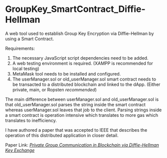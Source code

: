 # GroupKey_SmartContract_Diffie-Hellman
A web tool used to establish Group Key Encryption via Diffie-Hellman by using a Smart Contract.

Requirements:
1. The necessary JavaScript script dependencies need to be added.
2. A web testing environment is required. (XAMPP is recommended for local testing)
3. MetaMask tool needs to be installed and configured.
4. The userManager.sol or old_userManager.sol smart contract needs to be transacted to a distributed blockchain and linked to the dApp. (Either private, main, or Ropsten *recommended*)

The main difference between userManager.sol and old_userManager.sol is that old_userManager.sol parses the string inside the smart contract whereas userManager.sol leaves that job to the client. Parsing strings inside a smart contract is operation intensive which translates to more gas which translates to inefficiency. 

I have authored a paper that was accepted to IEEE that describes the operation of this distributed application in closer detail. 

Paper Link: *[Private Group Communication in Blockchain via Diffie-Hellman Key Exchange](https://github.com/TheEliteOneShot/GroupKey_SmartContract_Diffie-Hellman/blob/master/Private%20Group%20Communication%20in%20Blockchain%20Based%20on%20Diffie-Hellman%20Key%20Exchange.pdf)*


